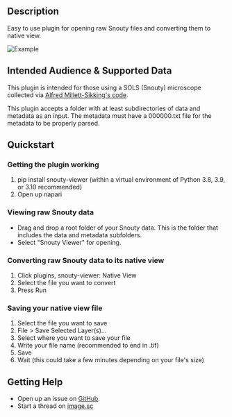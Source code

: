 

<!-- This file is designed to provide you with a starting template for documenting
the functionality of your plugin. Its content will be rendered on your plugin's
napari hub page.

The sections below are given as a guide for the flow of information only, and
are in no way prescriptive. You should feel free to merge, remove, add and
rename sections at will to make this document work best for your plugin.

## Description

This should be a detailed description of the context of your plugin and its
intended purpose.

If you have videos or screenshots of your plugin in action, you should include them
here as well, to make them front and center for new users.

You should use absolute links to these assets, so that we can easily display them
on the hub. The easiest way to include a video is to use a GIF, for example hosted
on imgur. You can then reference this GIF as an image.

![Example GIF hosted on Imgur](https://i.imgur.com/A5phCX4.gif)

Note that GIFs larger than 5MB won't be rendered by GitHub - we will however,
render them on the napari hub.

The other alternative, if you prefer to keep a video, is to use GitHub's video
embedding feature.

1. Push your `DESCRIPTION.md` to GitHub on your repository (this can also be done
as part of a Pull Request)
2. Edit `.napari/DESCRIPTION.md` **on GitH ub**.
3. Drag and drop your video into its desired location. It will be uploaded and
hosted on GitHub for you, but will not be placed in your repository.
4. We will take the resolved link to the video and render it on the hub.

Here is an example of an mp4 video embedded this way.

https://user-images.githubusercontent.com/17995243/120088305-6c093380-c132-11eb-822d-620e81eb5f0e.mp4

## Intended Audience & Supported Data

This section should describe the target audience for this plugin (any knowledge,
skills and experience required), as well as a description of the types of data
supported by this plugin.

Try to make the data description as explicit as possible, so that users know the
format your plugin expects. This applies both to reader plugins reading file formats
and to function/dock widget plugins accepting layers and/or layer data.
For example, if you know your plugin only works with 3D integer data in "tyx" order,
make sure to mention this.

If you know of researchers, groups or labs using your plugin, or if it has been cited
anywhere, feel free to also include this information here.

## Quickstart

This section should go through step-by-step examples of how your plugin should be used.
Where your plugin provides multiple dock widgets or functions, you should split these
out into separate subsections for easy browsing. Include screenshots and videos
wherever possible to elucidate your descriptions.

Ideally, this section should start with minimal examples for those who just want a
quick overview of the plugin's functionality, but you should definitely link out to
more complex and in-depth tutorials highlighting any intricacies of your plugin, and
more detailed documentation if you have it.

## Additional Install Steps (uncommon)
We will be providing installation instructions on the hub, which will be sufficient
for the majority of plugins. They will include instructions to pip install, and
to install via napari itself.

Most plugins can be installed out-of-the-box by just specifying the package requirements
over in `setup.cfg`. However, if your plugin has any more complex dependencies, or
requires any additional preparation before (or after) installation, you should add
this information here.

## Getting Help

This section should point users to your preferred support tools, whether this be raising
an issue on GitHub, asking a question on image.sc, or using some other method of contact.
If you distinguish between usage support and bug/feature support, you should state that
here.

## How to Cite

Many plugins may be used in the course of published (or publishable) research, as well as
during conference talks and other public facing events. If you'd like to be cited in
a particular format, or have a DOI you'd like used, you should provide that information here. -->

## Description
Easy to use plugin for opening raw Snouty files and converting them to native view.

![Example](https://i.imgur.com/VirE5DM.gif)

## Intended Audience & Supported Data
This plugin is intended for those using a SOLS (Snouty) microscope collected via
[Alfred Millett-Sikking's code](https://github.com/amsikking/SOLS_microscope).

This plugin accepts a folder with at least subdirectories of data and metadata as an input.
The metadata must have a 000000.txt file for the metadata to be properly parsed.

## Quickstart

### Getting the plugin working
1. pip install snouty-viewer (within a virtual environment of Python 3.8, 3.9, or 3.10 recommended)
2. Open up napari

### Viewing raw Snouty data
- Drag and drop a root folder of your Snouty data. This is the folder that includes the data and metadata subfolders.
- Select "Snouty Viewer" for opening.

### Converting raw Snouty data to its native view
1. Click plugins, snouty-viewer: Native View
2. Select the file you want to convert
3. Press Run

### Saving your native view file
1. Select the file you want to save
2. File > Save Selected Layer(s)...
3. Select where you want to save your file
4. Write your file name (recommended to end in .tif)
5. Save
6. Wait (this could take a few minutes depending on your file's size)

## Getting Help
- Open up an issue on [GitHub](https://github.com/aelefebv/snouty-viewer/issues).
- Start a thread on [image.sc](https://forum.image.sc/)
